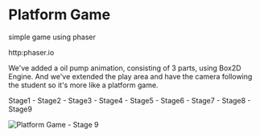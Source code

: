 # Platform Game
simple game using phaser

http:phaser.io

We've added a oil pump animation, consisting of 3 parts, using Box2D Engine.
And we've extended the play area and have the camera following the student so it's more like a platform game.

Stage1 - Stage2 - Stage3 - Stage4 - Stage5 - Stage6 - Stage7 - Stage8 - Stage9

![Platform Game - Stage 9](https://saturdaycodersamsterdam.github.io/Stage9.png)
